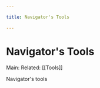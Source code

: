 --- 
title: Navigator's Tools 
---
# Navigator's Tools
Main:
Related: [[Tools]]

Navigator's tools
